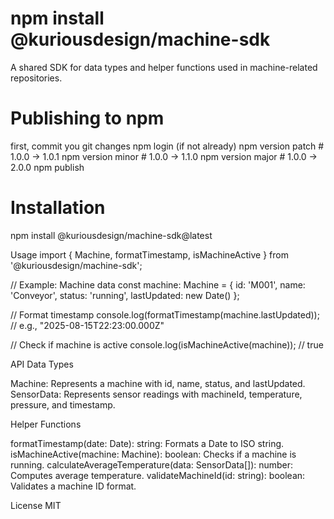 # npm install @kuriousdesign/machine-sdk
A shared SDK for data types and helper functions used in machine-related repositories.

# Publishing to npm
first, commit you git changes
npm login (if not already)
npm version patch   # 1.0.0 → 1.0.1
npm version minor   # 1.0.0 → 1.1.0
npm version major   # 1.0.0 → 2.0.0
npm publish


# Installation
npm install @kuriousdesign/machine-sdk@latest

Usage
import { Machine, formatTimestamp, isMachineActive } from '@kuriousdesign/machine-sdk';

// Example: Machine data
const machine: Machine = {
  id: 'M001',
  name: 'Conveyor',
  status: 'running',
  lastUpdated: new Date()
};

// Format timestamp
console.log(formatTimestamp(machine.lastUpdated)); // e.g., "2025-08-15T22:23:00.000Z"

// Check if machine is active
console.log(isMachineActive(machine)); // true

API
Data Types

Machine: Represents a machine with id, name, status, and lastUpdated.
SensorData: Represents sensor readings with machineId, temperature, pressure, and timestamp.

Helper Functions

formatTimestamp(date: Date): string: Formats a Date to ISO string.
isMachineActive(machine: Machine): boolean: Checks if a machine is running.
calculateAverageTemperature(data: SensorData[]): number: Computes average temperature.
validateMachineId(id: string): boolean: Validates a machine ID format.

License
MIT
